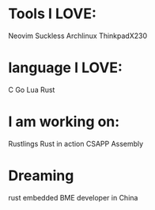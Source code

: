 # Tools I LOVE:
Neovim
Suckless
Archlinux
ThinkpadX230

# language I LOVE:
C
Go
Lua
Rust


# I am working on:
Rustlings
Rust in action
CSAPP
Assembly

# Dreaming
rust embedded
BME developer in China
